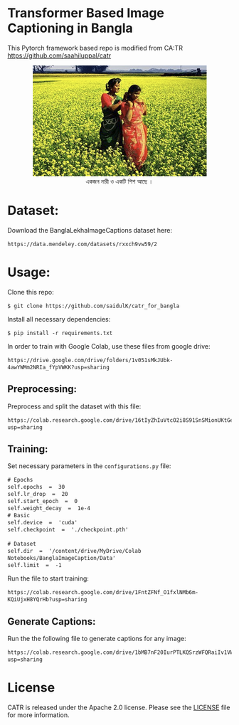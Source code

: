 Transformer Based Image Captioning in Bangla
========
This Pytorch framework based repo is modified from CA:TR  https://github.com/saahiluppal/catr


<p align="center">
  <img src="test1.png" />
  <br>
  একজন নারী ও একটি শিশ আছে ।
</p>
 

# Dataset:
Download the BanglaLekhaImageCaptions dataset here:
```
https://data.mendeley.com/datasets/rxxch9vw59/2
```


# Usage:

Clone this repo:
```
$ git clone https://github.com/saidulK/catr_for_bangla
```
Install all necessary dependencies:
```
$ pip install -r requirements.txt
```
In order to train with Google Colab, use these files from google drive:
```
https://drive.google.com/drive/folders/1v051sMkJUbk-4awYWMm2NRIa_fYpVWKK?usp=sharing
```
## Preprocessing:
Preprocess and split the dataset with this file:
```
https://colab.research.google.com/drive/16tIyZhIuVtcO2i8S91SnSMionUKtGe2d?usp=sharing
```
## Training:

Set necessary parameters in the ```configurations.py``` file:
```
# Epochs
self.epochs  =  30
self.lr_drop  =  20
self.start_epoch  =  0
self.weight_decay  =  1e-4
# Basic
self.device  =  'cuda'
self.checkpoint  =  './checkpoint.pth'

# Dataset
self.dir  =  '/content/drive/MyDrive/Colab Notebooks/BanglaImageCaption/Data'
self.limit  =  -1
```

Run the file to start training:
```
https://colab.research.google.com/drive/1FntZFNf_O1fxlNMb6m-KQiUjxH8YQrHb?usp=sharing
```

## Generate Captions:
Run the the following file to generate captions for any image:
```
https://colab.research.google.com/drive/1bMB7nF20IurPTLKQSrzWFQRaiIv1VWOt?usp=sharing
```

# License
CATR is released under the Apache 2.0 license. Please see the [LICENSE](LICENSE) file for more information.
